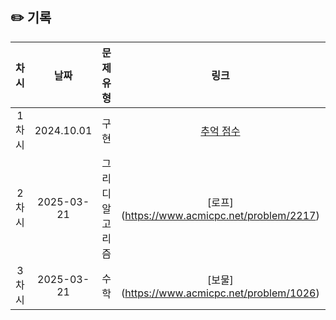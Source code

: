 ## ✏️ 기록   
 
 | 차시 |    날짜    | 문제유형 | 링크 | 풀이 |
 |:----:|:---------:|:----:|:-----:|:----:|
 | 1차시 | 2024.10.01 |  구현  | [추억 점수](https://school.programmers.co.kr/learn/courses/30/lessons/176963)|https://github.com/AlgoLeadMe/AlgoLeadMe-1/pull/35|
 | 2차시 | 2025-03-21  | 그리디 알고리즘   | [로프] (https://www.acmicpc.net/problem/2217)
 | 3차시 | 2025-03-21  | 수학             | [보물] (https://www.acmicpc.net/problem/1026)